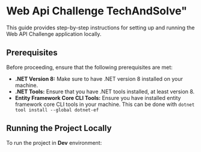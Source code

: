 # Web Api Challenge TechAndSolve"

This guide provides step-by-step instructions for setting up and running the Web API Challenge application locally.

## Prerequisites

Before proceeding, ensure that the following prerequisites are met:

- **.NET Version 8:** Make sure to have .NET version 8 installed on your machine.
- **.NET Tools:** Ensure that you have .NET tools installed, at least version 8.
- **Entity Framework Core CLI Tools:** Ensure you have installed entity framework core CLI tools in your machine. This can be done with ```dotnet tool install --global dotnet-ef```

## Running the Project Locally
To run the project in **Dev** environment:

